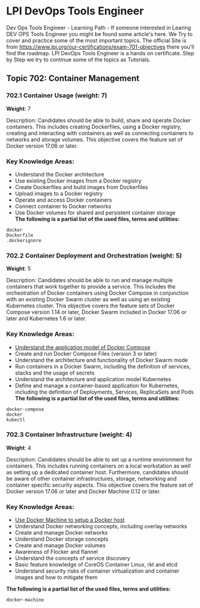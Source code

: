 # LPI DevOps Tools Engineer

Dev Ops Tools Engineer - Learning Path - If someone interested in Learing DEV OPS Tools Engineer you might be found some article's here.
We Try to cover and practice some of the most important topics. The official Site is from https://www.lpi.org/our-certifications/exam-701-objectives
there you'll find the roadmap. LPI DevOps Tools Engineer is a hands on certificate. Step by Step we try to continue some of the topics as Tutorials. 


## Topic 702: Container Management

### 702.1 Container Usage (weight: 7)<br>
**Weight**: 7

Description: Candidates should be able to build, share and operate Docker containers. This includes creating Dockerfiles, using a Docker registry, creating and interacting with containers as well as connecting containers to networks and storage volumes. This objective covers the feature set of Docker version 17.06 or later.

### Key Knowledge Areas:

* Understand the Docker architecture
* Use existing Docker images from a Docker registry
* Create Dockerfiles and build images from Dockerfiles
* Upload images to a Docker registry
* Operate and access Docker containers
* Connect container to Docker networks
* Use Docker volumes for shared and persistent container storage<br>
**The following is a partial list of the used files, terms and utilities:**

```
docker
Dockerfile
.dockerignore
```

### 702.2 Container Deployment and Orchestration (weight: 5)
**Weight**: 5

Description: Candidates should be able to run and manage multiple containers that work together to provide a service. This includes the orchestration of Docker containers using Docker Compose in conjunction with an existing Docker Swarm cluster as well as using an existing Kubernetes cluster. This objective covers the feature sets of Docker Compose version 1.14 or later, Docker Swarm included in Docker 17.06 or later and Kubernetes 1.6 or later.

### Key Knowledge Areas:

* [Understand the application model of Docker Compose](https://ametras-vision-team.medium.com/summary-understand-the-application-model-of-docker-compose-part-1-caddaf267376)
* Create and run Docker Compose Files (version 3 or later)
* Understand the architecture and functionality of Docker Swarm mode
* Run containers in a Docker Swarm, including the definition of services, stacks and the usage of secrets
* Understand the architecture and application model Kubernetes
* Define and manage a container-based application for Kubernetes, including the definition of Deployments, Services, ReplicaSets and Pods <br>
**The following is a partial list of the used files, terms and utilities:**

```
docker-compose
docker
kubectl
```

### 702.3 Container Infrastructure (weight: 4)
**Weight**: 4

Description: Candidates should be able to set up a runtime environment for containers. This includes running containers on a local workstation as well as setting up a dedicated container host. Furthermore, candidates should be aware of other container infrastructures, storage, networking and container specific security aspects. This objective covers the feature set of Docker version 17.06 or later and Docker Machine 0.12 or later.

### Key Knowledge Areas:

* [Use Docker Machine to setup a Docker host](https://ametras-vision-team.medium.com/use-docker-machine-to-setup-a-docker-host-d7219a110237)
* Understand Docker networking concepts, including overlay networks
* Create and manage Docker networks
* Understand Docker storage concepts
* Create and manage Docker volumes
* Awareness of Flocker and flannel
* Understand the concepts of service discovery
* Basic feature knowledge of CoreOS Container Linux, rkt and etcd
* Understand security risks of container virtualization and container images and how to mitigate them <br>

**The following is a partial list of the used files, terms and utilities:**

```
docker-machine
```
